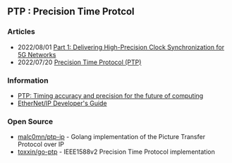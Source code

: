 ## PTP : Precision Time Protcol


### Articles
- 2022/08/01 [Part 1: Delivering High-Precision Clock Synchronization for 5G Networks](https://pronteff.com/part-1-delivering-high-precision-clock-synchronization-for-5g-networks/)
- 2022/07/20 [Precision Time Protocol (PTP)](https://www.geeksforgeeks.org/precision-time-protocol-ptp/)


### Information 
- [PTP: Timing accuracy and precision for the future of computing](https://engineering.fb.com/2022/11/21/production-engineering/future-computing-ptp/)
- [EtherNet/IP Developer's Guide](https://www.odva.org/wp-content/uploads/2020/05/PUB00213R0_EtherNetIP_Developers_Guide.pdf)


### Open Source
- [malc0mn/ptp-ip](https://github.com/malc0mn/ptp-ip) - Golang implementation of the Picture Transfer Protocol over IP
- [toxxin/go-ptp](https://github.com/toxxin/go-ptp) - IEEE1588v2 Precision Time Protocol implementation


